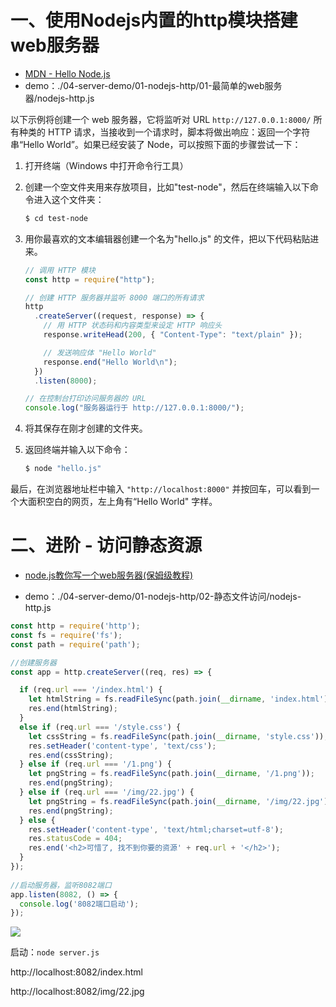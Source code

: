 # 一、使用Nodejs内置的http模块搭建web服务器

* [MDN - Hello Node.js](https://developer.mozilla.org/zh-CN/docs/Learn/Server-side/Express_Nodejs/Introduction#hello_node.js)
* demo：./04-server-demo/01-nodejs-http/01-最简单的web服务器/nodejs-http.js



以下示例将创建一个 web 服务器，它将监听对 URL `http://127.0.0.1:8000/` 所有种类的 HTTP 请求，当接收到一个请求时，脚本将做出响应：返回一个字符串“Hello World”。如果已经安装了 Node，可以按照下面的步骤尝试一下：

1. 打开终端（Windows 中打开命令行工具）

2. 创建一个空文件夹用来存放项目，比如"test-node"，然后在终端输入以下命令进入这个文件夹：

    ```sh
    $ cd test-node
    ```

3. 用你最喜欢的文本编辑器创建一个名为"hello.js" 的文件，把以下代码粘贴进来。

    ```js
    // 调用 HTTP 模块
    const http = require("http");
    
    // 创建 HTTP 服务器并监听 8000 端口的所有请求
    http
      .createServer((request, response) => {
        // 用 HTTP 状态码和内容类型来设定 HTTP 响应头
        response.writeHead(200, { "Content-Type": "text/plain" });
    
        // 发送响应体 "Hello World"
        response.end("Hello World\n");
      })
      .listen(8000);
    
    // 在控制台打印访问服务器的 URL
    console.log("服务器运行于 http://127.0.0.1:8000/");
    ```

4. 将其保存在刚才创建的文件夹。

5. 返回终端并输入以下命令：

    ```sh
    $ node "hello.js"
    ```

最后，在浏览器地址栏中输入 `"http://localhost:8000"` 并按回车，可以看到一个大面积空白的网页，左上角有“Hello World" 字样。





# 二、进阶 - 访问静态资源

* [node.js教你写一个web服务器(保姆级教程)](https://juejin.cn/post/7092006570531241998#heading-42)

* demo：./04-server-demo/01-nodejs-http/02-静态文件访问/nodejs-http.js



```js
const http = require('http');
const fs = require('fs');
const path = require('path');

//创建服务器
const app = http.createServer((req, res) => {

  if (req.url === '/index.html') {
    let htmlString = fs.readFileSync(path.join(__dirname, 'index.html'));
    res.end(htmlString);
  }
  else if (req.url === '/style.css') {
    let cssString = fs.readFileSync(path.join(__dirname, 'style.css'));
    res.setHeader('content-type', 'text/css');
    res.end(cssString);
  } else if (req.url === '/1.png') {
    let pngString = fs.readFileSync(path.join(__dirname, '/1.png'));
    res.end(pngString);
  } else if (req.url === '/img/22.jpg') {
    let pngString = fs.readFileSync(path.join(__dirname, '/img/22.jpg'));
    res.end(pngString);
  } else {
    res.setHeader('content-type', 'text/html;charset=utf-8');
    res.statusCode = 404;
    res.end('<h2>可惜了, 找不到你要的资源' + req.url + '</h2>');
  }
});
 
//启动服务器，监听8082端口
app.listen(8082, () => {
  console.log('8082端口启动');
});
```

![](/AllFiles/NodeJS/02-nodejs-http/images/001.png)



启动：`node server.js`

http://localhost:8082/index.html

http://localhost:8082/img/22.jpg







